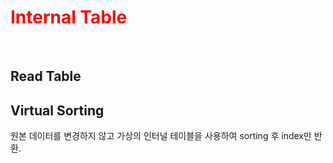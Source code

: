 <h1 background="gray"><span style="color:red">Internal Table</span></h1>
</br>
<h2>Read Table</h2>

<h2>Virtual Sorting</h2>
<p>원본 데이터를 변경하지 않고 가상의 인터널 테이블을 사용하여 sorting 후 index만 반환.</p>
